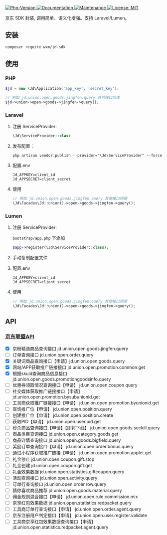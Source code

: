 <p>
  <a href="https://github.com/qq15725/taobao-sdk" target="_blank">
    <img alt="Php-Version" src="https://img.shields.io/packagist/php-v/wxm/jd-sdk.svg" />
  </a>
  <a href="https://github.com/qq15725/jd-sdk" target="_blank">
    <img alt="Documentation" src="https://img.shields.io/badge/documentation-yes-brightgreen.svg" />
  </a>
  <a href="https://github.com/qq15725/jd-sdk/graphs/commit-activity" target="_blank">
    <img alt="Maintenance" src="https://img.shields.io/badge/Maintained%3F-yes-green.svg" />
  </a>
  <a href="https://github.com/qq15725/jd-sdk/blob/master/LICENSE" target="_blank">
    <img alt="License: MIT" src="https://img.shields.io/badge/License-MIT-yellow.svg" />
  </a>
</p>

京东 SDK 封装, 调用简单、语义化增强。支持 Laravel/Lumen。 

## 安装

```bash
composer require wxm/jd-sdk
```

## 使用

### PHP 

```php
$jd = new \Jd\Application('app_key', 'secret_key');

// 例如 jd.union.open.goods.jingfen.query 其他接口同理
$jd->union->open->goods->jingfen->query();
```

### Laravel

1. 注册 ServiceProvider:
    ```php
    \Jd\ServiceProvider::class
    ```
    
2. 发布配置：
    ```shell
    php artisan vendor:publish --provider="\Jd\ServiceProvider" --force
    ```
    
3. 配置.env
    ```dotenv
    Jd_APPKEY=client_id
    Jd_APPSECRET=client_secret
    ```
    
4. 使用
    ```php
    // 例如 jd.union.open.goods.jingfen.query 其他接口同理
    \Jd\Facades\Jd::union()->open->goods->jingfen->query();
    ```
    
### Lumen

1. 注册 ServiceProvider:
   
    `bootstrap/app.php` 下添加

    ```php
    $app->register(\Jd\ServiceProvider::class);
    ``` 
2. 手动复制配置文件

3. 配置.env
    ```dotenv
    Jd_APPKEY=client_id
    Jd_APPSECRET=client_secret
    ```

4. 使用
    ```php
    // 例如 jd.union.open.goods.jingfen.query 其他接口同理
    \Jd\Facades\Jd::union()->open->goods->jingfen->query();
    ```

## API

### [京东联盟API](https://union.jd.com/openplatform/api)

- [x] 京粉精选商品查询接口 jd.union.open.goods.jingfen.query
- [ ] 订单查询接口 jd.union.open.order.query
- [x] 关键词商品查询接口【申请】jd.union.open.goods.query
- [x] 网站/APP获取推广链接接口 jd.union.open.promotion.common.get
- [x] 根据skuid查询商品信息接口 jd.union.open.goods.promotiongoodsinfo.query
- [ ] 优惠券领取情况查询接口【申请】 jd.union.open.coupon.query
- [ ] 社交媒体获取推广链接接口【申请】jd.union.open.promotion.bysubunionid.get
- [ ] 工具商获取推广链接接口【申请】 jd.union.open.promotion.byunionid.get
- [ ] 查询推广位【申请】 jd.union.open.position.query
- [ ] 创建推广位【申请】 jd.union.open.position.create
- [ ] 获取PID【申请】 jd.union.open.user.pid.get
- [ ] 秒杀商品查询接口【申请】【即将下线】 jd.union.open.goods.seckill.query
- [ ] 商品类目查询接口 jd.union.open.category.goods.get
- [ ] 商品详情查询接口 jd.union.open.goods.bigfield.query
- [ ] 奖励订单查询接口【申请】 jd.union.open.order.bonus.query
- [ ] 通过小程序获取推广链接【申请】 jd.union.open.promotion.applet.get
- [ ] 礼金停止 jd.union.open.coupon.gift.stop
- [ ] 礼金创建 jd.union.open.coupon.gift.get
- [ ] 礼金效果数据 jd.union.open.statistics.giftcoupon.query
- [ ] 活动查询接口 jd.union.open.activity.query
- [ ] 订单行查询接口 jd.union.open.order.row.query
- [ ] 猜你喜欢商品推荐 jd.union.open.goods.material.query
- [ ] 佣金规则混合接口【申请】 jd.union.open.rule.commission.mix
- [ ] 京享红包效果数据 jd.union.open.statistics.redpacket.query
- [ ] 工具商订单行查询接口【申请】 jd.union.open.order.agent.query
- [ ] 京东注册用户判定接口【申请】 jd.union.open.user.register.validate
- [ ] 工具商京享红包效果数据查询接口【申请】 jd.union.open.statistics.redpacket.agent.query